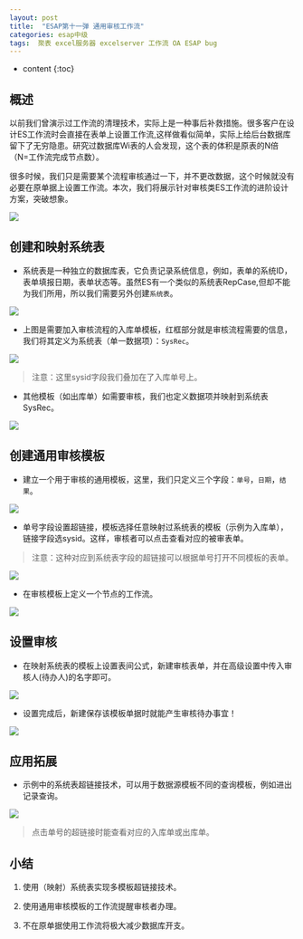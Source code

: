 ```yaml
---
layout: post
title:  "ESAP第十一弹 通用审核工作流"
categories: esap中级
tags:  聚表 excel服务器 excelserver 工作流 OA ESAP bug
---
```


* content
{:toc}

## 概述
以前我们曾演示过工作流的清理技术，实际上是一种事后补救措施。很多客户在设计ES工作流时会直接在表单上设置工作流,这样做看似简单，实际上给后台数据库留下了无穷隐患。研究过数据库Wi表的人会发现，这个表的体积是原表的N倍（N=工作流完成节点数）。

很多时候，我们只是需要某个流程审核通过一下，并不更改数据，这个时候就没有必要在原单据上设置工作流。本次，我们将展示针对审核类ES工作流的进阶设计方案，突破想象。

![](/img/esap11-1.jpg)

## 创建和映射系统表

* 系统表是一种独立的数据库表，它负责记录系统信息，例如，表单的系统ID，表单填报日期，表单状态等。虽然ES有一个类似的系统表RepCase,但却不能为我们所用，所以我们需要另外创建`系统表`。

![](/img/esap11-2.jpg)

* 上图是需要加入审核流程的入库单模板，红框部分就是审核流程需要的信息，我们将其定义为系统表（单一数据项）：`SysRec`。

![](/img/esap11-3.jpg)

> 注意：这里sysid字段我们叠加在了入库单号上。

* 其他模板（如出库单）如需要审核，我们也定义数据项并映射到系统表SysRec。

![](/img/esap11-4.jpg)


## 创建通用审核模板

* 建立一个用于审核的通用模板，这里，我们只定义三个字段：`单号`，`日期`，`结果`。

![](/img/esap11-5.jpg)

* 单号字段设置超链接，模板选择任意映射过系统表的模板（示例为入库单），链接字段选sysid。这样，审核者可以点击查看对应的被审表单。

> 注意：这种对应到系统表字段的超链接可以根据单号打开不同模板的表单。

![](/img/esap11-6.jpg)

* 在审核模板上定义一个节点的工作流。

![](/img/esap11-7.jpg)

## 设置审核

* 在映射系统表的模板上设置表间公式，新建审核表单，并在高级设置中传入审核人(待办人)的名字即可。

![](/img/esap11-8.jpg)

* 设置完成后，新建保存该模板单据时就能产生审核待办事宜！

![](/img/esap11-9.jpg)

## 应用拓展

* 示例中的系统表超链接技术，可以用于数据源模板不同的查询模板，例如进出记录查询。

![](/img/esap11-10.jpg)

> 点击单号的超链接时能查看对应的入库单或出库单。

## 小结

1. 使用（映射）系统表实现多模板超链接技术。

2. 使用通用审核模板的工作流提醒审核者办理。

3. 不在原单据使用工作流将极大减少数据库开支。 
